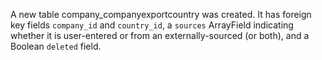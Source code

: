 A new table company_companyexportcountry was created.
It has foreign key fields `company_id` and `country_id`,
a `sources` ArrayField indicating whether it is user-entered or
from an externally-sourced (or both), and a Boolean `deleted` field.